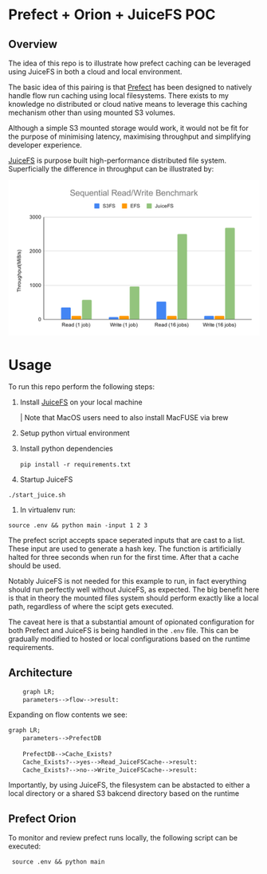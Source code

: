 # Prefect + Orion + JuiceFS POC

## Overview
The idea of this repo is to illustrate how prefect caching can be leveraged using JuiceFS in both a cloud and local environment. 

The basic idea of this pairing is that [Prefect](https://docs.prefect.io/) has been designed to natively handle flow run caching using local filesystems. There exists to my knowledge no distributed or cloud native means to leverage this caching mechanism other than using mounted S3 volumes.

Although a simple S3 mounted storage would work, it would not be fit for the purpose of minimising latency, maximising throughput and simplifying developer experience. 

[JuiceFS](https://juicefs.com/docs/community/introduction) is purpose built high-performance distributed file system. Superficially the difference in throughput can be illustrated by:

![image](https://github.com/juicedata/juicefs/blob/main/docs/en/images/sequential-read-write-benchmark.svg)

# Usage
To run this repo perform the following steps:
1. Install [JuiceFS](https://juicefs.com/docs/community/installation/) on your local machine 

    |  Note that MacOS users need to also install MacFUSE via brew

1. Setup python virtual environment
1. Install python dependencies

    `pip install -r requirements.txt`
1. Startup JuiceFS
```
./start_juice.sh
```
1. In virtualenv run:
```
source .env && python main -input 1 2 3
```

The prefect script accepts space seperated inputs that are cast to a list. 
These input are used to generate a hash key. The function is artificially halted for three seconds when run for the first time. After that a cache should be used. 

Notably JuiceFS is not needed for this example to run, in fact everything should run perfectly well without JuiceFS, as expected. The big benefit here is that in theory the mounted files system should perform exactly like a local path, regardless of where the scipt gets executed. 

The caveat here is that a substantial amount of opionated configuration for both Prefect and JuiceFS is being handled in the `.env` file. This can be gradually modified to hosted or local configurations based on the runtime requirements.
 
## Architecture
```mermaid
    graph LR;
    parameters-->flow-->result:
```

Expanding on flow contents we see:
```mermaid
graph LR;
    parameters-->PrefectDB

    PrefectDB-->Cache_Exists?
    Cache_Exists?-->yes-->Read_JuiceFSCache-->result:
    Cache_Exists?-->no-->Write_JuiceFSCache-->result:
```

Importantly, by using JuiceFS, the filesystem can be abstacted to either a local directory or a shared S3 bakcend directory based on the runtime

## Prefect Orion
To monitor and review prefect runs locally, the following script can be executed:

```
 source .env && python main 
```


